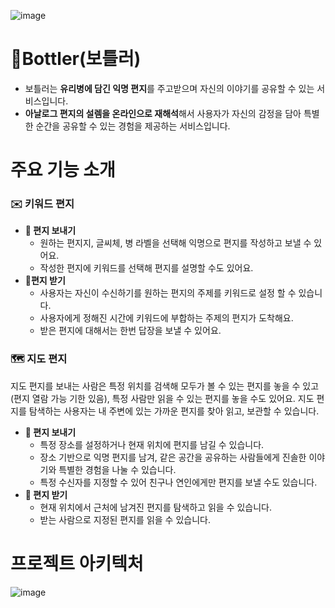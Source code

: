 ![image](https://github.com/user-attachments/assets/618e1553-ed54-41d3-ad09-889741eea17a)

# 🫙Bottler(보틀러)

- 보틀러는 **유리병에 담긴 익명 편지**를 주고받으며 자신의 이야기를 공유할 수 있는 서비스입니다.
- **아날로그 편지의 설렘을 온라인으로 재해석**해서 사용자가 자신의 감정을 담아 특별한 순간을 공유할 수 있는 경험을 제공하는 서비스입니다.

# 주요 기능 소개

### **✉️ 키워드 편지**

- **💌 편지 보내기**
    - 원하는 편지지, 글씨체, 병 라벨을 선택해 익명으로 편지를 작성하고 보낼 수 있어요.
    - 작성한 편지에 키워드를 선택해 편지를 설명할 수도 있어요.
- **📮편지 받기**
    - 사용자는 자신이 수신하기를 원하는 편지의 주제를 키워드로 설정 할 수 있습니다.
    - 사용자에게 정해진 시간에 키워드에 부합하는 주제의 편지가 도착해요.
    - 받은 편지에 대해서는 한번 답장을 보낼 수 있어요.

### **🗺️ 지도 편지**
지도 편지를 보내는 사람은 특정 위치를 검색해 모두가 볼 수 있는 편지를 놓을 수 있고(편지 열람 가능 기한 있음), 특정 사람만 읽을 수 있는 편지를 놓을 수도 있어요.
지도 편지를 탐색하는 사용자는 내 주변에 있는 가까운 편지를 찾아 읽고, 보관할 수 있습니다.

- **💌 편지 보내기**
    - 특정 장소를 설정하거나 현재 위치에 편지를 남길 수 있습니다.
    - 장소 기반으로 익명 편지를 남겨, 같은 공간을 공유하는 사람들에게 진솔한 이야기와 특별한 경험을 나눌 수 있습니다.
    - 특정 수신자를 지정할 수 있어 친구나 연인에게만 편지를 보낼 수도 있습니다.
- **📮 편지 받기**
    - 현재 위치에서 근처에 남겨진 편지를 탐색하고 읽을 수 있습니다.
    - 받는 사람으로 지정된 편지를 읽을 수 있습니다.

 # 프로젝트 아키텍처
 ![image](https://github.com/user-attachments/assets/70958725-e06f-4824-a963-4d619d080ff9)
